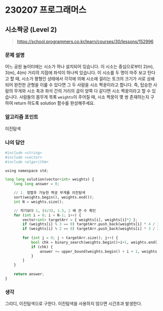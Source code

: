 # 230207 프로그래머스

## 시소짝궁 (Level 2)

> https://school.programmers.co.kr/learn/courses/30/lessons/152996

### 문제 설명

어느 공원 놀이터에는 시소가 하나 설치되어 있습니다. 이 시소는 중심으로부터 2(m), 3(m), 4(m) 거리의 지점에 좌석이 하나씩 있습니다.
이 시소를 두 명이 마주 보고 탄다고 할 때, 시소가 평형인 상태에서 각각에 의해 시소에 걸리는 토크의 크기가 서로 상쇄되어 완전한 균형을 이룰 수 있다면 그 두 사람을 시소 짝꿍이라고 합니다. 즉, 탑승한 사람의 무게와 시소 축과 좌석 간의 거리의 곱이 양쪽 다 같다면 시소 짝꿍이라고 할 수 있습니다.
사람들의 몸무게 목록 `weights`이 주어질 때, 시소 짝꿍이 몇 쌍 존재하는지 구하여 return 하도록 solution 함수를 완성해주세요.

### 알고리즘 포인트

이진탐색

### 나의 답안

```python
#include <string>
#include <vector>
#include <algorithm>

using namespace std;

long long solution(vector<int> weights) {
	long long answer = 0;

	// 1. 정렬후 가능한 짝궁 무게를 이진탐색
	sort(weights.begin(), weights.end());
	int N = weights.size();

	// 자기보다 1, (4/3), 1.5, 2 배 큰 수 확인
	for (int i = 0; i < N-1; i++) {
		vector<int> targetArr = { weights[i], weights[i]*2 };
		if (weights[i] % 3 == 0) targetArr.push_back(weights[i] * 4 / 3);
		if (weights[i] % 2 == 0) targetArr.push_back(weights[i] * 3 / 2);
		
		for (int j = 0; j < targetArr.size(); j++) {
			bool chk = binary_search(weights.begin()+i+1, weights.end(), targetArr[j]);
			if (chk) {
				answer += upper_bound(weights.begin() + i + 1, weights.end(), targetArr[j]) - lower_bound(weights.begin() + i + 1, weights.end(), targetArr[j]);
			}
		}
	}
	
	return answer;
}
```

### 생각

그리디, 이진탐색으로 구한다. 이진탐색을 사용하지 않으면 시간초과 발생한다.
